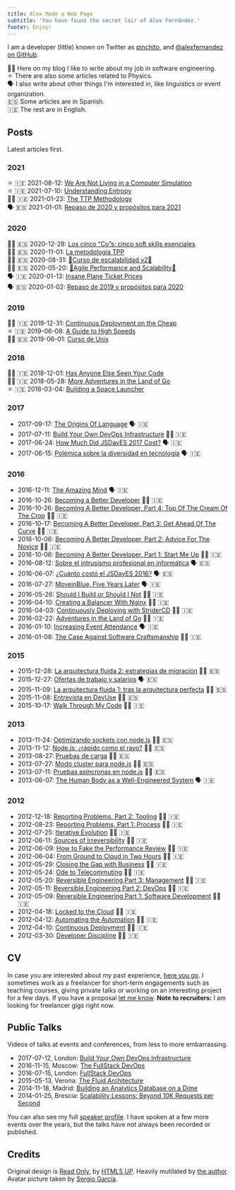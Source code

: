 ```yaml
---
title: Alex Made a Web Page
subtitle: 'You have found the secret lair of Alex Fernández.'
footer: Enjoy!
---
```


I am a developer (little) known on Twitter as [pinchito](https://twitter.com/pinchito),
and <a href="https://github.com/alexfernandez" aria-label="Follow @alexfernandez on GitHub">@alexfernandez on GitHub</a>.

🧑‍💻 Here on my blog I like to write about my job in software engineering.  
⚛️ There are also some articles related to Physics.  
🗣️ I also write about other things I'm interested in, like linguistics or event organization.  
🇪🇸 Some articles are in Spanish.  
🇮🇪 The rest are in English.

## Posts

Latest articles first.

### 2021

⚛️ 🇮🇪 2021-08-12: [We Are Not Living in a Computer Simulation](2021/understanding-simulation)  
⚛️ 🇮🇪 2021-07-10: [Understanding Entropy](2021/understanding-entropy)  
🧑‍💻 🇮🇪 2021-01-23: [The TTP Methodology](2021/ttp)  
🗣️ 🇪🇸 2021-01-01: [Repaso de 2020 y propósitos para 2021](2021/repaso-propositos-2020)  

### 2020

🧑‍💻 🇪🇸 2020-12-28: [Los cinco “Co”s: cinco soft skills esenciales](2020/cinco-cos)  
🧑‍💻 🇪🇸 2020-11-01: [La metodología TPP](2020/tpp)  
🧑‍💻 🇪🇸 2020-08-31: [🚀Curso de escalabilidad v2🚀](2020/curso-escalabilidad-2)  
🧑‍💻 🇪🇸 2020-05-20: [🚀Agile Performance and Scalability🚀](2020/curso-escalabilidad)  
🗣️ 🇮🇪 2020-01-13: [Insane Plane Ticket Prices](2020/insane-plane-prices)  
🗣️ 🇪🇸 2020-01-02: [Repaso de 2019 y propósitos para 2020](2020/repaso-propositos)  

### 2019

🧑‍💻 🇮🇪 2019-12-31: [Continuous Deployment on the Cheap](2019/devops-on-the-cheap)  
⚛️ 🇮🇪 2019-06-08: [A Guide to High Speeds](2019/high-speeds)  
🧑‍💻 🇪🇸 2019-06-01: [Curso de Unix](2019/curso-unix)  

### 2018

🧑‍💻 🇮🇪 2018-12-01: [Has Anyone Else Seen Your Code](2018/has-anyone-else-seen-your-code)  
🧑‍💻 🇮🇪 2018-05-28: [More Adventures in the Land of Go](2018/more-golang-adventures)  
⚛️ 🇮🇪 2018-03-04: [Building a Space Launcher](2018/building-space-launcher)  

### 2017

* 2017-09-17: [The Origins Of Language](2017/origins-language) 🗣️ 🇮🇪
* 2017-07-11: [Build Your Own DevOps Infrastructure](2017/build-your-own-devops-infrastructure) 🧑‍💻 🇮🇪
* 2017-06-24: [How Much Did JSDayES 2017 Cost?](2017/jsdayes-2017-cost) 🗣️ 🇮🇪
* 2017-06-15: [Polémica sobre la diversidad en tecnología](2017/diversidad-tecnologia) 🗣️ 🇮🇪

### 2016

* 2016-12-11: [The Amazing Mind](2016/the-amazing-mind) 🗣️ 🇮🇪
* 2016-10-26: [Becoming a Better Developer](2016/becoming-a-better-developer) 🧑‍💻 🇮🇪
* 2016-10-26: [Becoming A Better Developer, Part 4: Top Of The Cream Of The Crop](2016/top-of-the-cream-of-the-crop) 🧑‍💻 🇮🇪
* 2016-10-17: [Becoming A Better Developer, Part 3: Get Ahead Of The Curve](2016/get-ahead-of-the-curve) 🧑‍💻 🇮🇪
* 2016-10-06: [Becoming A Better Developer, Part 2: Advice For The Novice](2016/advice-for-the-novice) 🧑‍💻 🇮🇪
* 2016-10-06: [Becoming A Better Developer, Part 1: Start Me Up](2016/start-me-up) 🧑‍💻 🇮🇪
* 2016-08-12: [Sobre el intrusismo profesional en informática](2016/sobre-intrusismo-profesional) 🗣️ 🇪🇸
* 2016-06-07: [¿Cuánto costó el JSDayES 2016?](2016/cuanto-costo-jsdayes-2016) 🗣️ 🇪🇸
* 2016-07-27: [MoveinBlue, Five Years Later](2016/mib-five-years-later) 🗣️ 🇮🇪
* 2016-05-26: [Should I Build or Should I Not](2016/build-or-not) 🧑‍💻 🇮🇪
* 2016-04-10: [Creating a Balancer With Nginx](2016/nginx-balancer) 🧑‍💻 🇮🇪
* 2016-04-03: [Continuously Deploying with StriderCD](2016/stridercd) 🧑‍💻 🇮🇪
* 2016-02-22: [Adventures in the Land of Go](2016/golang-adventures) 🧑‍💻 🇮🇪
* 2016-01-10: [Increasing Event Attendance](2016/event-attendance) 🗣️ 🇮🇪
* 2016-01-08: [The Case Against Software Craftsmanship](2016/against-craftsmanship) 🧑‍💻 🇮🇪

### 2015

* 2015-12-28: [La arquitectura fluida 2: estrategias de migración](2015/arquitectura-fluida-2-estrategias-migracion) 🧑‍💻 🇪🇸
* 2015-12-27: [Ofertas de trabajo y salarios](2015/ofertas-salarios) 🗣️ 🇪🇸
* 2015-11-09: [La arquitectura fluida 1: tras la arquitectura perfecta](2015/arquitectura-fluida-1-arquitectura-perfecta) 🧑‍💻 🇪🇸
* 2015-11-08: [Entrevista en DevUse](2015/entrevista-devuse) 🧑‍💻 🇪🇸
* 2015-10-17: [Walk Through My Code](2015/walk-through-my-code) 🧑‍💻 🇮🇪

### 2013

* 2013-11-24: [Optimizando sockets con node.js](2013/optimizando-sockets) 🧑‍💻 🇪🇸
* 2013-11-12: [Node.js: ¿rápido como el rayo?](2013/nodejs-rapido-como-el-rayo) 🧑‍💻 🇪🇸
* 2013-08-27: [Pruebas de carga](2013/pruebas-de-carga) 🧑‍💻 🇪🇸
* 2013-07-27: [Modo cluster para node.js](2013/modo-cluster) 🧑‍💻 🇪🇸
* 2013-07-11: [Pruebas asíncronas en node.js](2013/pruebas-asincronas) 🧑‍💻 🇪🇸
* 2013-06-07: [The Human Body as a Well-Engineered System](2013/human-body-engineered-system) 🗣️ 🇮🇪

### 2012

* 2012-12-18: [Reporting Problems, Part 2: Tooling](2012/reporting-problems-part-2) 🧑‍💻 🇮🇪
* 2012-08-23: [Reporting Problems, Part 1: Process](2012/reporting-problems-part-1) 🧑‍💻 🇮🇪
* 2012-07-25: [Iterative Evolution](2012/iterative-evolution) 🧑‍💻 🇮🇪
* 2012-06-11: [Sources of Irreversibility](2012/sources-of-irreversibility) 🧑‍💻 🇮🇪
* 2012-06-09: [How to Fake the Performance Review](2012/performance-review) 🧑‍💻 🇮🇪
* 2012-06-04: [From Ground to Cloud in Two Hours](2012/from-ground-to-cloud) 🧑‍💻 🇮🇪
* 2012-05-29: [Closing the Gap with Business](2012/closing-the-gap) 🧑‍💻 🇮🇪
* 2012-05-24: [Ode to Telecommuting](2012/ode-to-telecommuting) 🧑‍💻 🇮🇪
* 2012-05-20: [Reversible Engineering Part 3: Management](2012/reversible-engineering-part-3) 🧑‍💻 🇮🇪
* 2012-05-11: [Reversible Engineering Part 2: DevOps](2012/reversible-engineering-part-2) 🧑‍💻 🇮🇪
* 2012-05-09: [Reversible Engineering Part 1: Software Development](2012/reversible-engineering-part-1) 🧑‍💻 🇮🇪
* 2012-04-18: [Locked to the Cloud](2012/locked-to-the-cloud) 🧑‍💻 🇮🇪
* 2012-04-12: [Automating the Automation](2012/automating-the-automation) 🧑‍💻 🇮🇪
* 2012-04-10: [Continuous Deployment](2012/continuous-deployment) 🧑‍💻 🇮🇪
* 2012-03-30: [Developer Discipline](2012/developer-discipline) 🧑‍💻 🇮🇪

## CV

In case you are interested about my past experience,
[here you go](/cv).
I sometimes work as a freelancer for short-term engagements
such as teaching courses,
giving private talks
or working on an interesting project for a few days.
If you have a proposal
[let me know](mailto:alexfernandeznpm@gmail.com).
**Note to recruiters:**
I am looking for freelancer gigs right now.

## Public Talks

Videos of talks at events and conferences,
from less to more embarrassing.

* 2017-07-12, London: [Build Your Own DevOps Infrastructure](https://skillsmatter.com/skillscasts/10239-build-your-own-devops-infrastructure)
* 2016-11-15, Moscow: [The FullStack DevOps](https://www.youtube.com/watch?v=rofFbzBMchw)
* 2016-07-15, London: [FullStack DevOps](https://skillsmatter.com/skillscasts/8156-fullstack-devops)
* 2015-05-13, Verona: [The Fluid Architecture](https://vimeo.com/136912284)
* 2014-11-18, Madrid: [Building an Analytics Database on a Dime](https://www.youtube.com/watch?v=F3rzQdCDxgg)
* 2014-01-25, Brescia: [Scalability Lessons: Beyond 10K Requests per Second](https://vimeo.com/121892726)

You can also see my full
[speaker profile](/permanent/speaker).
I have spoken at a few more events over the years,
but the talks have not always been recorded or published.

## Credits

Original design is [Read Only](http://html5up.net/read-only), by [HTML5 UP](http://html5up.net).
Heavily mutilated by [the author](https://twitter.com/pinchito).
Avatar picture taken by [Sergio García](https://twitter.com/sgmonda).

